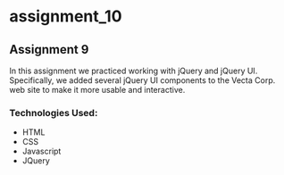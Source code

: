# assignment_10
<h2 class="code-line" data-line-start=0 data-line-end=1 ><a id="Assignment_9_0"></a>Assignment 9</h2>
<p class="has-line-data" data-line-start="1" data-line-end="2">In this assignment we practiced working with jQuery and jQuery UI. Specifically, we added several jQuery UI components to the Vecta Corp. web site to make it more usable and interactive.</p>
<h3 class="code-line" data-line-start=3 data-line-end=4 ><a id="Technologies_Used_3"></a>Technologies Used:</h3>
<ul>
<li class="has-line-data" data-line-start="4" data-line-end="5">HTML</li>
<li class="has-line-data" data-line-start="5" data-line-end="6">CSS</li>
<li class="has-line-data" data-line-start="6" data-line-end="7">Javascript</li>
<li class="has-line-data" data-line-start="7" data-line-end="8">JQuery</li>
</ul>
